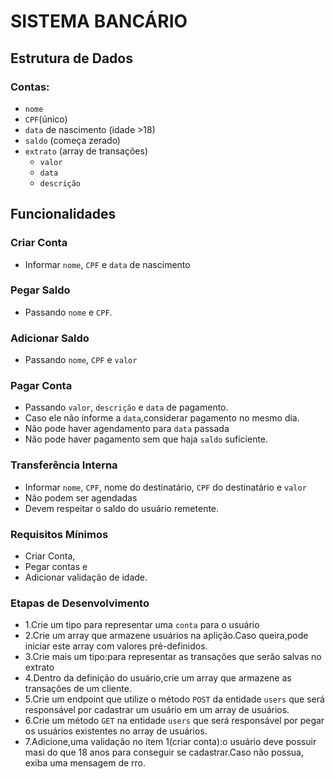 #   SISTEMA BANCÁRIO

## Estrutura de Dados

### Contas:

* `nome`
* `CPF`(único)
* `data` de nascimento (idade >18)
* `saldo` (começa zerado)
* `extrato` (array de transações)
    * `valor`
    * `data`
    * `descrição`

## Funcionalidades

### Criar Conta

* Informar `nome`, `CPF` e `data` de nascimento

### Pegar Saldo

* Passando `nome` e `CPF`.

### Adicionar Saldo

* Passando `nome`, `CPF` e `valor`

### Pagar Conta

* Passando `valor`, `descrição` e `data` de pagamento.
* Caso ele não informe a `data`,considerar pagamento no mesmo dia.
* Não pode haver agendamento para `data` passada
* Não pode haver pagamento sem que haja `saldo` suficiente.

### Transferência Interna

* Informar `nome`, `CPF`, nome do destinatário, `CPF` do destinatário e `valor`
* Não podem ser agendadas
* Devem respeitar o saldo do usuário remetente.

### Requisitos Mínimos

* Criar Conta,
* Pegar contas e
* Adicionar validação de idade.

### Etapas de Desenvolvimento

* 1.Crie um tipo para representar uma `conta` para o usuário
* 2.Crie um array que armazene usuários na aplição.Caso queira,pode iniciar este array com valores pré-definidos.
* 3.Crie mais um tipo:para representar as transações que serão salvas no extrato
* 4.Dentro da definição do usuário,crie um array que armazene as transações de um cliente.
* 5.Crie um endpoint que utilize o método `POST` da entidade `users` que será responsável por cadastrar um usuário em um array de usuários.
* 6.Crie um método `GET` na entidade `users` que será responsável por pegar os usuários existentes no array de usuários.
* 7.Adicione,uma validação no item 1(criar conta):o usuário deve possuir masi do que 18 anos para conseguir se cadastrar.Caso não possua, exiba uma mensagem de rro.
